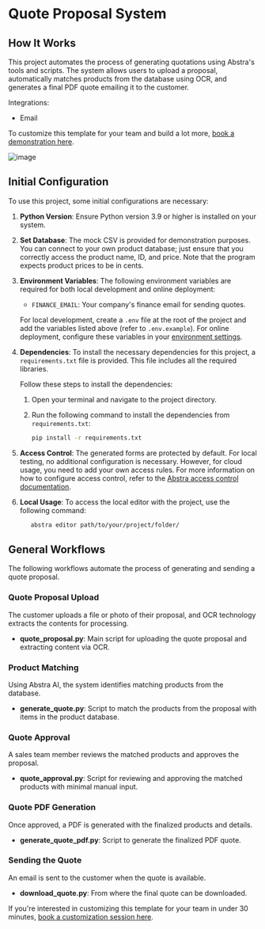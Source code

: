 # Quote Proposal System

## How It Works

This project automates the process of generating quotations using Abstra's tools and scripts. The system allows users to upload a proposal, automatically matches products from the database using OCR, and generates a final PDF quote emailing it to the customer.

Integrations:

- Email

To customize this template for your team and build a lot more, <a href="https://meet.abstra.app/demo?url=template-quote-proposal" target="_blank">book a demonstration here</a>.

![image](https://github.com/user-attachments/assets/3f45509f-cf3d-4a7d-9e6a-7aeeec84fb41)


## Initial Configuration

To use this project, some initial configurations are necessary:

1. **Python Version**: Ensure Python version 3.9 or higher is installed on your system.

2. **Set Database**: The mock CSV is provided for demonstration purposes. You can connect to your own product database; just ensure that you correctly access the product name, ID, and price. Note that the program expects product prices to be in cents.
   
3. **Environment Variables**: The following environment variables are required for both local development and online deployment:

   - `FINANCE_EMAIL`: Your company's finance email for sending quotes.

   For local development, create a `.env` file at the root of the project and add the variables listed above (refer to `.env.example`). For online deployment, configure these variables in your <a href="https://docs.abstra.io/cloud/envvars" target="_blank">environment settings</a>.

4. **Dependencies**: To install the necessary dependencies for this project, a `requirements.txt` file is provided. This file includes all the required libraries.

   Follow these steps to install the dependencies:

   1. Open your terminal and navigate to the project directory.
   2. Run the following command to install the dependencies from `requirements.txt`:

      ```sh
      pip install -r requirements.txt
      ```

5. **Access Control**: The generated forms are protected by default. For local testing, no additional configuration is necessary. However, for cloud usage, you need to add your own access rules. For more information on how to configure access control, refer to the <a href="https://docs.abstra.io/concepts/access-control" target="_blank">Abstra access control documentation</a>.

6. **Local Usage**: To access the local editor with the project, use the following command:

   ```sh
      abstra editor path/to/your/project/folder/
   ```

## General Workflows

The following workflows automate the process of generating and sending a quote proposal.

### Quote Proposal Upload

The customer uploads a file or photo of their proposal, and OCR technology extracts the contents for processing.

- **quote_proposal.py**: Main script for uploading the quote proposal and extracting content via OCR.

### Product Matching

Using Abstra AI, the system identifies matching products from the database.

- **generate_quote.py**: Script to match the products from the proposal with items in the product database.

### Quote Approval

A sales team member reviews the matched products and approves the proposal.

- **quote_approval.py**: Script for reviewing and approving the matched products with minimal manual input.

### Quote PDF Generation

Once approved, a PDF is generated with the finalized products and details.

- **generate_quote_pdf.py**: Script to generate the finalized PDF quote.

### Sending the Quote

An email is sent to the customer when the quote is available.

- **download_quote.py**: From where the final quote can be downloaded.

If you're interested in customizing this template for your team in under 30 minutes, <a href="https://meet.abstra.app/demo?url=template-quote-proposal" target="_blank">book a customization session here</a>.

